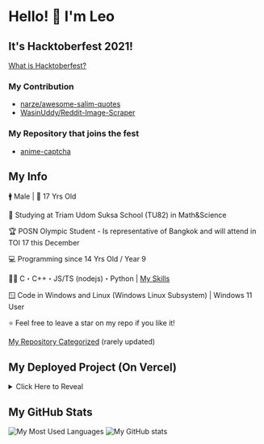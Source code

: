 # Hello! 👋 I'm Leo

## It's Hacktoberfest 2021!

[What is Hacktoberfest?](https://hacktoberfest.digitalocean.com/)

### My Contribution

- [narze/awesome-salim-quotes](https://github.com/narze/awesome-salim-quotes)
- [WasinUddy/Reddit-Image-Scraper](https://github.com/WasinUddy/Reddit-Image-Scraper)

### My Repository that joins the fest

- [anime-captcha](https://github.com/Leomotors/anime-captcha)

## My Info

🚹 Male | 🎂 17 Yrs Old

🏫 Studying at Triam Udom Suksa School (TU82) in Math&Science

🏆 POSN Olympic Student - Is representative of Bangkok and will attend in TOI 17 this December

💻 Programming since 14 Yrs Old / Year 9

👨‍💻 C・C++・JS/TS (nodejs)・Python | [My Skills](./LanguageSkill.md)

🪟 Code in Windows and Linux (Windows Linux Subsystem) | Windows 11 User

⭐ Feel free to leave a star on my repo if you like it!

[My Repository Categorized](https://github.com/Leomotors/Leomotors/blob/main/Repository.md) (rarely updated)

## My Deployed Project (On Vercel)

<details>
 <summary>Click Here to Reveal</summary>

- [Website Vector Calculator 2](https://github.com/Leomotors/Website-Vector-Calculator-2) => [Vercel App](https://mini-vector-calculator.vercel.app)
- [My Repositories](https://github.com/Leomotors/my-repos) => [Vercel App](https://leomotors-repos.vercel.app)
- [Anime Captcha](https://github.com/Leomotors/anime-captcha) => [Vercel App](https://anime-captcha.vercel.app)

</details>

## My GitHub Stats

![My Most Used Languages](https://github-readme-stats.vercel.app/api/top-langs/?username=Leomotors&layout=compact&langs_count=10&count_private=true)
 ![My GitHub stats](https://github-readme-stats.vercel.app/api?username=Leomotors&count_private=true)

<!-- // auto generated by github but I will keep it
**Leomotors/Leomotors** is a ✨ _special_ ✨ repository because its `README.md` (this file) appears on your GitHub profile.

Here are some ideas to get you started:

- 🔭 I’m currently working on ... // NOT WORKING RN but maybe in the future
WRITTEN - 🌱 I’m currently learning ...
- 👯 I’m looking to collaborate on ...
- 🤔 I’m looking for help with ...
- 💬 Ask me about ...
- 📫 How to reach me: ...
- 😄 Pronouns: ...
- ⚡ Fun fact: ...
-->
